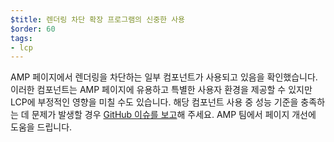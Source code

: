```yaml
---
$title: 렌더링 차단 확장 프로그램의 신중한 사용
$order: 60
tags:
- lcp
---
```


AMP 페이지에서 렌더링을 차단하는 일부 컴포넌트가 사용되고 있음을 확인했습니다. 이러한 컴포넌트는 AMP 페이지에 유용하고 특별한 사용자 환경을 제공할 수 있지만 LCP에 부정적인 영향을 미칠 수도 있습니다. 해당 컴포넌트 사용 중 성능 기준을 충족하는 데 문제가 발생할 경우 [GitHub 이슈를 보고](https://github.com/ampproject/amphtml/issues/new?assignees=&labels=Type%3A+Page+experience&template=page-experience.md&title=Page+experience+issue)해 주세요. AMP 팀에서 페이지 개선에 도움을 드립니다.
